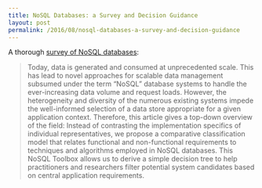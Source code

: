 ```yaml
---
title: NoSQL Databases: a Survey and Decision Guidance
layout: post
permalink: /2016/08/nosql-databases-a-survey-and-decision-guidance
---
```


A thorough [survey of NoSQL databases](https://medium.com/baqend-blog/nosql-databases-a-survey-and-decision-guidance-ea7823a822d#.9k1hawql2):

> Today, data is generated and consumed at unprecedented scale. This has lead to novel approaches for scalable data management subsumed under the term “NoSQL” database systems to handle the ever-increasing data volume and request loads. However, the heterogeneity and diversity of the numerous existing systems impede the well-informed selection of a data store appropriate for a given application context. Therefore, this article gives a top-down overview of the field: Instead of contrasting the implementation specifics of individual representatives, we propose a comparative classification model that relates functional and non-functional requirements to techniques and algorithms employed in NoSQL databases. This NoSQL Toolbox allows us to derive a simple decision tree to help practitioners and researchers filter potential system candidates based on central application requirements.
